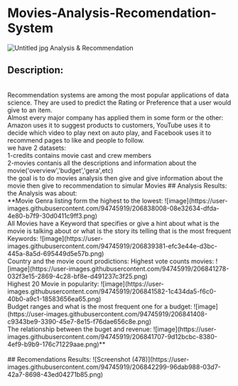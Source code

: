 # Movies-Analysis-Recomendation-System
![Untitled jpg](https://user-images.githubusercontent.com/94745919/206186895-60b9ea24-23c2-4ab2-b2a6-892218f993dd.png)
Analysis &amp; Recommendation 
## Description:
<br/>
Recommendation systems are among the most popular applications of data science. They are used to predict the Rating or Preference that a user would give to an item.
<br/>
Almost every major company has applied them in some form or the other: Amazon uses it to suggest products to customers, YouTube uses it to decide which video to play next on auto play, and Facebook uses it to recommend pages to like and people to follow.
<br/>
we have 2 datasets:
<br/>
1-credits contains movie cast and crew members
<br/>
2-movies contanis all the descriptions and information about the movie('overview','budget','gera',etc)
<br/>
the goal is to do movies analysis then give and give information about the movie then give to recommendation to simular Movies
## Analysis Results:
the Analysis was about:
<br/>
**Movie Genra listing form the highest to the lowest:
![image](https://user-images.githubusercontent.com/94745919/206838008-08e32634-dfda-4e80-b7f9-30d0411c9ff3.png)
<br/>
All Movies have a Keyword that specifies or give a hint about what is the movie is talking about or what is the story its telling 
that is the most frequent Keywords:
![image](https://user-images.githubusercontent.com/94745919/206839381-efc3e44e-d3bc-445a-8a5d-695449d5e57b.png)
<br/>
Country and the movie count prodictions:
<![newplot (1)](https://user-images.githubusercontent.com/94745919/206839330-3caf8966-627e-406f-87d7-b5bd0e4e322a.png)
<br/>
Highest vote counts movies:
![image](https://user-images.githubusercontent.com/94745919/206841278-032f3e15-2869-4c28-bf8e-d491237c3f25.png)
<br/>
Highest 20 Movie in popularity:
![image](https://user-images.githubusercontent.com/94745919/206841582-1c434da5-f6c0-40b0-a9c1-18583656ea65.png)
<br/>
Budget ranges and what is the most frequent one for a budget:
![image](https://user-images.githubusercontent.com/94745919/206841408-c9343be9-3390-45e7-8e15-f76dae656c8e.png)
<br/>
The relationship between the buget and revenue:
![image](https://user-images.githubusercontent.com/94745919/206841707-9d12bcbc-8380-4ef9-b9b9-176c71229aae.png)**
<br/>
<br/>
## Recomendations Results:
![Screenshot (478)](https://user-images.githubusercontent.com/94745919/206842299-96dab988-03d7-42a7-8698-43ed04271b85.png)


